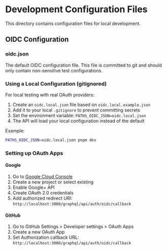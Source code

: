 # Development Configuration Files

This directory contains configuration files for local development.

## OIDC Configuration

### oidc.json
The default OIDC configuration file. This file is committed to git and should only contain non-sensitive test configurations.

### Using a Local Configuration (gitignored)
For local testing with real OAuth providers:

1. Create an `oidc.local.json` file based on `oidc.local.example.json`
2. Add it to your local `.gitignore` to prevent committing secrets
3. Set the environment variable: `PATHS_OIDC_JSON=oidc.local.json`
4. The API will load your local configuration instead of the default

Example:
```bash
PATHS_OIDC_JSON=oidc.local.json pnpm dev
```

### Setting up OAuth Apps

#### Google
1. Go to [Google Cloud Console](https://console.cloud.google.com/)
2. Create a new project or select existing
3. Enable Google+ API
4. Create OAuth 2.0 credentials
5. Add authorized redirect URI: `http://localhost:3000/graphql/api/auth/oidc/callback`

#### GitHub
1. Go to GitHub Settings > Developer settings > OAuth Apps
2. Create a new OAuth App
3. Set Authorization callback URL: `http://localhost:3000/graphql/api/auth/oidc/callback`
